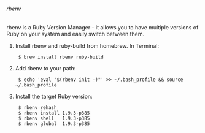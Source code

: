 ###### rbenv
rbenv is a Ruby Version Manager - it allows you to have multiple versions of Ruby on your system and easily switch between them.

1. Install rbenv and ruby-build from homebrew. In Terminal:

        $ brew install rbenv ruby-build

1. Add rbenv to your path:

        $ echo 'eval "$(rbenv init -)"' >> ~/.bash_profile && source ~/.bash_profile

1. Install the target Ruby version:

        $ rbenv rehash
        $ rbenv install 1.9.3-p385
        $ rbenv shell   1.9.3-p385
        $ rbenv global  1.9.3-p385
